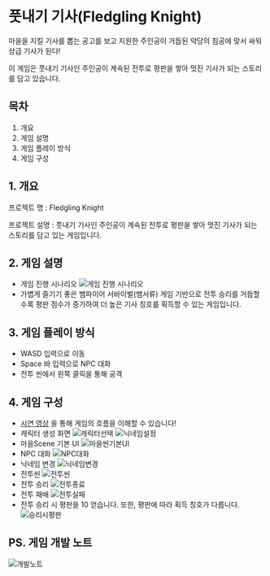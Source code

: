 # 풋내기 기사(Fledgling Knight)
마을을 지킬 기사를 뽑는 공고를 보고 지원한 주인공이 거듭된 악당의 침공에 맞서 싸워 상급 기사가 된다!

이 게임은 풋내기 기사인 주인공이 계속된 전투로 평판을 쌓아 멋진 기사가 되는 스토리를 담고 있습니다.

## 목차
1. 개요
2. 게임 설명
3. 게임 플레이 방식
4. 게임 구성

## 1. 개요
프로젝트 명 : Fledgling Knight

프로젝트 설명 : 풋내기 기사인 주인공이 계속된 전투로 평판을 쌓아 멋진 기사가 되는 스토리를 담고 있는 게임입니다.

## 2. 게임 설명
- 게임 진행 시나리오
  ![게임 진행 시나리오](https://github.com/twotop6357/FledglingKnight/blob/main/images/%EA%B2%8C%EC%9E%84%20%EC%A7%84%ED%96%89%20%EC%8B%9C%EB%82%98%EB%A6%AC%EC%98%A4.png)
- 가볍게 즐기기 좋은 뱀파이어 서바이벌(뱀서류) 게임 기반으로 전투 승리를 거듭할수록 평판 점수가 증가하여 더 높은 기사 칭호를 획득할 수 있는 게임입니다.

## 3. 게임 플레이 방식
- WASD 입력으로 이동
- Space 바 입력으로 NPC 대화
- 전투 씬에서 왼쪽 클릭을 통해 공격

## 4. 게임 구성
- [시연 영상](https://youtu.be/dnYppivNVb0) 을 통해 게임의 흐름을 이해할 수 있습니다!
- 캐릭터 생성 화면
  ![캐릭터선택](https://github.com/twotop6357/FledglingKnight/blob/main/images/%EC%BA%90%EB%A6%AD%ED%84%B0%EC%84%A0%ED%83%9D.png)
  ![닉네임설정](https://github.com/twotop6357/FledglingKnight/blob/main/images/%EB%8B%89%EB%84%A4%EC%9E%84%EC%84%A4%EC%A0%95.png)
- 마을Scene 기본 UI
  ![마을씬기본UI](https://github.com/twotop6357/FledglingKnight/blob/main/images/%EB%A7%88%EC%9D%84%EC%94%AC%EA%B8%B0%EB%B3%B8UI.png)
- NPC 대화
  ![NPC대화](https://github.com/twotop6357/FledglingKnight/blob/main/images/NPC%EB%8C%80%ED%99%94.png)
- 닉네임 변경
  ![닉네임변경](https://github.com/twotop6357/FledglingKnight/blob/main/images/%EB%8B%89%EB%84%A4%EC%9E%84%EB%B3%80%EA%B2%BD.png)
- 전투씬
  ![전투씬](https://github.com/twotop6357/FledglingKnight/blob/main/images/%EC%A0%84%ED%88%AC%EC%94%AC.png)
- 전투 승리
  ![전투종료](https://github.com/twotop6357/FledglingKnight/blob/main/images/%EC%A0%84%ED%88%AC%EC%A2%85%EB%A3%8C.png)
- 전투 패배
  ![전투실패](https://github.com/twotop6357/FledglingKnight/blob/main/images/%EC%A0%84%ED%88%AC%EC%8B%A4%ED%8C%A8.png)
- 전투 승리 시 평판을 10 얻습니다. 또한, 평판에 따라 획득 칭호가 다릅니다.
  ![승리시평판](https://github.com/twotop6357/FledglingKnight/blob/main/images/%EC%8A%B9%EB%A6%AC%EC%8B%9C%ED%8F%89%ED%8C%90.png)

## PS. 게임 개발 노트
![개발노트](https://github.com/twotop6357/FledglingKnight/blob/main/images/%EA%B0%9C%EB%B0%9C%EB%85%B8%ED%8A%B8.png)
